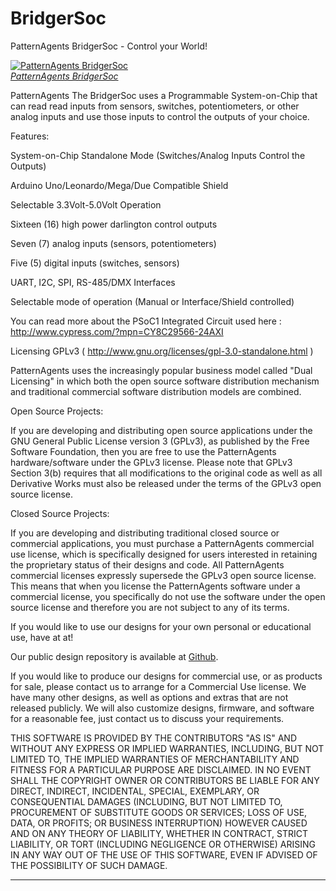 BridgerSoc
=============

PatternAgents BridgerSoc - Control your World!

[![PatternAgents BridgerSoc](http://www.patternagent.com/img/projects/BridgerSoc/BridgerSoc_model.png)  
*PatternAgents BridgerSoc*](http://www.patternagent.com/projects/BridgerSoc.html)

PatternAgents The BridgerSoc uses a Programmable System-on-Chip that can read read inputs from sensors, 
switches, potentiometers, or other analog inputs and use those inputs to control the outputs of your choice.

Features:

  System-on-Chip Standalone Mode (Switches/Analog Inputs Control the Outputs)

  Arduino Uno/Leonardo/Mega/Due Compatible Shield

  Selectable 3.3Volt-5.0Volt Operation

  Sixteen (16) high power darlington control outputs

  Seven (7) analog inputs (sensors, potentiometers)

  Five (5) digital inputs (switches, sensors)

  UART, I2C, SPI, RS-485/DMX Interfaces

  Selectable mode of operation  (Manual or Interface/Shield controlled)


You can read more about the PSoC1 Integrated Circuit used here : http://www.cypress.com/?mpn=CY8C29566-24AXI


Licensing GPLv3 ( http://www.gnu.org/licenses/gpl-3.0-standalone.html )

PatternAgents uses the increasingly popular business model called "Dual Licensing" 
in which both the open source software distribution mechanism and traditional commercial software distribution models are combined.

Open Source Projects:        

If you are developing and distributing open source applications under the GNU General Public License version 3 (GPLv3), 
as published by the Free Software Foundation, then you are free to use the PatternAgents hardware/software under the GPLv3 license. 
Please note that GPLv3 Section 3(b) requires that all modifications to the original code as well as all Derivative Works 
must also be released under the terms of the GPLv3 open source license.

Closed Source Projects:

If you are developing and distributing traditional closed source or commercial applications, 
you must purchase a PatternAgents commercial use license, 
which is specifically designed for users interested in retaining the proprietary status of their designs and code. 
All PatternAgents commercial licenses expressly supersede the GPLv3 open source license. 
This means that when you license the PatternAgents software under a commercial license, 
you specifically do not use the software under the open source license and therefore you are not subject to any of its terms.
        
If you would like to use our designs for your own personal or educational use, have at at! 

Our public design repository is available at <a href="https://github.com/patternagents">Github</a>.

If you would like to produce our designs for commercial use, or as products for sale, 
please contact us to arrange for a Commercial Use license. We have many other designs, 
as well as options and extras that are not released publicly. 
We will also customize designs, firmware, and software for a reasonable fee, just contact us to discuss your requirements.

THIS SOFTWARE IS PROVIDED BY THE CONTRIBUTORS "AS IS" AND WITHOUT ANY EXPRESS OR IMPLIED WARRANTIES, 
INCLUDING, BUT NOT LIMITED TO, THE IMPLIED WARRANTIES OF MERCHANTABILITY AND FITNESS FOR A PARTICULAR PURPOSE ARE DISCLAIMED. 
IN NO EVENT SHALL THE COPYRIGHT OWNER OR CONTRIBUTORS BE LIABLE FOR ANY DIRECT, INDIRECT, INCIDENTAL, SPECIAL, EXEMPLARY, 
OR CONSEQUENTIAL DAMAGES (INCLUDING, BUT NOT LIMITED TO, PROCUREMENT OF SUBSTITUTE GOODS OR SERVICES; LOSS OF USE, DATA, 
OR PROFITS; OR BUSINESS INTERRUPTION) HOWEVER CAUSED AND ON ANY THEORY OF LIABILITY, WHETHER IN CONTRACT, 
STRICT LIABILITY, OR TORT (INCLUDING NEGLIGENCE OR OTHERWISE) ARISING IN ANY WAY OUT OF THE USE OF THIS SOFTWARE, 
EVEN IF ADVISED OF THE POSSIBILITY OF SUCH DAMAGE. 

-------------------------------------------------------------------------------------------
